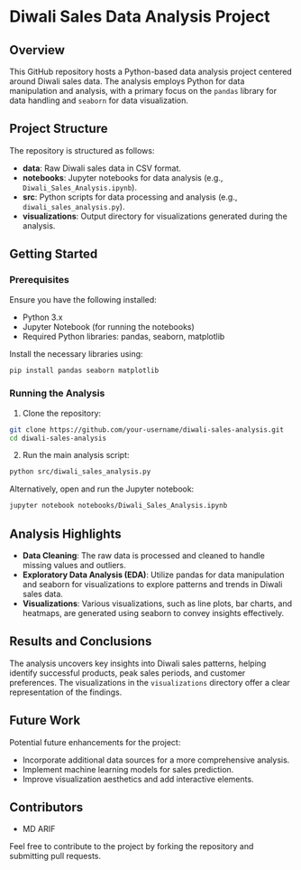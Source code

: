 # Diwali Sales Data Analysis Project

## Overview

This GitHub repository hosts a Python-based data analysis project centered around Diwali sales data. The analysis employs Python for data manipulation and analysis, with a primary focus on the `pandas` library for data handling and `seaborn` for data visualization.

## Project Structure

The repository is structured as follows:

- **data**: Raw Diwali sales data in CSV format.
- **notebooks**: Jupyter notebooks for data analysis (e.g., `Diwali_Sales_Analysis.ipynb`).
- **src**: Python scripts for data processing and analysis (e.g., `diwali_sales_analysis.py`).
- **visualizations**: Output directory for visualizations generated during the analysis.

## Getting Started

### Prerequisites

Ensure you have the following installed:

- Python 3.x
- Jupyter Notebook (for running the notebooks)
- Required Python libraries: pandas, seaborn, matplotlib

Install the necessary libraries using:

```bash
pip install pandas seaborn matplotlib
```

### Running the Analysis

1. Clone the repository:

```bash
git clone https://github.com/your-username/diwali-sales-analysis.git
cd diwali-sales-analysis
```

2. Run the main analysis script:

```bash
python src/diwali_sales_analysis.py
```

Alternatively, open and run the Jupyter notebook:

```bash
jupyter notebook notebooks/Diwali_Sales_Analysis.ipynb
```

## Analysis Highlights

- **Data Cleaning**: The raw data is processed and cleaned to handle missing values and outliers.
- **Exploratory Data Analysis (EDA)**: Utilize pandas for data manipulation and seaborn for visualizations to explore patterns and trends in Diwali sales data.
- **Visualizations**: Various visualizations, such as line plots, bar charts, and heatmaps, are generated using seaborn to convey insights effectively.

## Results and Conclusions

The analysis uncovers key insights into Diwali sales patterns, helping identify successful products, peak sales periods, and customer preferences. The visualizations in the `visualizations` directory offer a clear representation of the findings.

## Future Work

Potential future enhancements for the project:

- Incorporate additional data sources for a more comprehensive analysis.
- Implement machine learning models for sales prediction.
- Improve visualization aesthetics and add interactive elements.

## Contributors

- MD ARIF

Feel free to contribute to the project by forking the repository and submitting pull requests.


